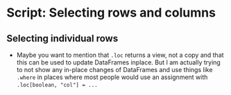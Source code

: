 # Script: Selecting rows and columns

## Selecting individual rows

- Maybe you want to mention that `.loc` returns a view, not a copy and that this can be
  used to update DataFrames inplace. But I am actually trying to not show any in-place
  changes of DataFrames and use things like `.where` in places where most people would
  use an assignment with `.loc[boolean, "col"] = ...`
